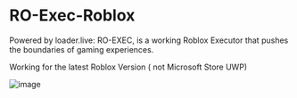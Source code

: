 # RO-Exec-Roblox
Powered by loader.live: RO-EXEC, is a working Roblox Executor that pushes the boundaries of gaming experiences.

Working for the latest Roblox Version ( not Microsoft Store UWP)

![image](https://github.com/julixa3/RO-EXEC/assets/155653769/1c29c356-fdf6-4788-8ae2-03452100d330)
